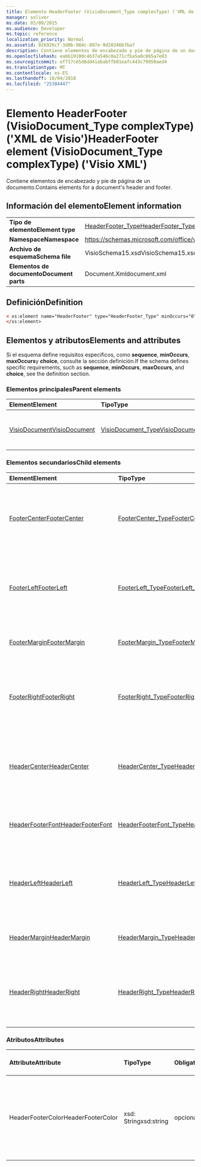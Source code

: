 ```yaml
---
title: Elemento HeaderFooter (VisioDocument_Type complexType) ('XML de Visio')
manager: soliver
ms.date: 03/09/2015
ms.audience: Developer
ms.topic: reference
localization_priority: Normal
ms.assetid: 026926cf-3d0b-984c-897e-9d28346b7ba7
description: Contiene elementos de encabezado y pie de página de un documento.
ms.openlocfilehash: eabb19100c4b37a546c0a271cfba5a0c865a7e83
ms.sourcegitcommit: ef717c65d8dd41ababffb01eafc443c79950aed4
ms.translationtype: MT
ms.contentlocale: es-ES
ms.lasthandoff: 10/04/2018
ms.locfileid: "25384447"
---
```

# <a name="headerfooter-element-visiodocumenttype-complextype-visio-xml"></a><span data-ttu-id="7475d-103">Elemento HeaderFooter (VisioDocument_Type complexType) ('XML de Visio')</span><span class="sxs-lookup"><span data-stu-id="7475d-103">HeaderFooter element (VisioDocument_Type complexType) ('Visio XML')</span></span>

<span data-ttu-id="7475d-104">Contiene elementos de encabezado y pie de página de un documento.</span><span class="sxs-lookup"><span data-stu-id="7475d-104">Contains elements for a document's header and footer.</span></span>
  
## <a name="element-information"></a><span data-ttu-id="7475d-105">Información del elemento</span><span class="sxs-lookup"><span data-stu-id="7475d-105">Element information</span></span>

|||
|:-----|:-----|
|<span data-ttu-id="7475d-106">**Tipo de elemento**</span><span class="sxs-lookup"><span data-stu-id="7475d-106">**Element type**</span></span> <br/> |[<span data-ttu-id="7475d-107">HeaderFooter_Type</span><span class="sxs-lookup"><span data-stu-id="7475d-107">HeaderFooter_Type</span></span>](headerfooter_type-complextypevisio-xml.md) <br/> |
|<span data-ttu-id="7475d-108">**Namespace**</span><span class="sxs-lookup"><span data-stu-id="7475d-108">**Namespace**</span></span> <br/> |https://schemas.microsoft.com/office/visio/2012/main  <br/> |
|<span data-ttu-id="7475d-109">**Archivo de esquema**</span><span class="sxs-lookup"><span data-stu-id="7475d-109">**Schema file**</span></span> <br/> |<span data-ttu-id="7475d-110">VisioSchema15.xsd</span><span class="sxs-lookup"><span data-stu-id="7475d-110">VisioSchema15.xsd</span></span>  <br/> |
|<span data-ttu-id="7475d-111">**Elementos de documento**</span><span class="sxs-lookup"><span data-stu-id="7475d-111">**Document parts**</span></span> <br/> |<span data-ttu-id="7475d-112">Document.Xml</span><span class="sxs-lookup"><span data-stu-id="7475d-112">document.xml</span></span>  <br/> |
   
## <a name="definition"></a><span data-ttu-id="7475d-113">Definición</span><span class="sxs-lookup"><span data-stu-id="7475d-113">Definition</span></span>

```XML
< xs:element name="HeaderFooter" type="HeaderFooter_Type" minOccurs="0" maxOccurs="1" >
</xs:element>
```

## <a name="elements-and-attributes"></a><span data-ttu-id="7475d-114">Elementos y atributos</span><span class="sxs-lookup"><span data-stu-id="7475d-114">Elements and attributes</span></span>

<span data-ttu-id="7475d-115">Si el esquema define requisitos específicos, como **sequence**, **minOccurs**, **maxOccurs**y **choice**, consulte la sección definición.</span><span class="sxs-lookup"><span data-stu-id="7475d-115">If the schema defines specific requirements, such as **sequence**, **minOccurs**, **maxOccurs**, and **choice**, see the definition section.</span></span> 
  
### <a name="parent-elements"></a><span data-ttu-id="7475d-116">Elementos principales</span><span class="sxs-lookup"><span data-stu-id="7475d-116">Parent elements</span></span>

|<span data-ttu-id="7475d-117">**Element**</span><span class="sxs-lookup"><span data-stu-id="7475d-117">**Element**</span></span>|<span data-ttu-id="7475d-118">**Tipo**</span><span class="sxs-lookup"><span data-stu-id="7475d-118">**Type**</span></span>|<span data-ttu-id="7475d-119">**Descripción**</span><span class="sxs-lookup"><span data-stu-id="7475d-119">**Description**</span></span>|
|:-----|:-----|:-----|
|[<span data-ttu-id="7475d-120">VisioDocument</span><span class="sxs-lookup"><span data-stu-id="7475d-120">VisioDocument</span></span>](visiodocument-elementvisio-xml.md) <br/> |[<span data-ttu-id="7475d-121">VisioDocument_Type</span><span class="sxs-lookup"><span data-stu-id="7475d-121">VisioDocument_Type</span></span>](visiodocument_type-complextypevisio-xml.md) <br/> |<span data-ttu-id="7475d-122">El elemento raíz de un documento de Microsoft Visio.</span><span class="sxs-lookup"><span data-stu-id="7475d-122">The root element of a Microsoft Visio document.</span></span>  <br/> |
   
### <a name="child-elements"></a><span data-ttu-id="7475d-123">Elementos secundarios</span><span class="sxs-lookup"><span data-stu-id="7475d-123">Child elements</span></span>

|<span data-ttu-id="7475d-124">**Element**</span><span class="sxs-lookup"><span data-stu-id="7475d-124">**Element**</span></span>|<span data-ttu-id="7475d-125">**Tipo**</span><span class="sxs-lookup"><span data-stu-id="7475d-125">**Type**</span></span>|<span data-ttu-id="7475d-126">**Descripción**</span><span class="sxs-lookup"><span data-stu-id="7475d-126">**Description**</span></span>|
|:-----|:-----|:-----|
|[<span data-ttu-id="7475d-127">FooterCenter</span><span class="sxs-lookup"><span data-stu-id="7475d-127">FooterCenter</span></span>](footercenter-element-headerfooter_type-complextypevisio-xml.md) <br/> |[<span data-ttu-id="7475d-128">FooterCenter_Type</span><span class="sxs-lookup"><span data-stu-id="7475d-128">FooterCenter_Type</span></span>](footercenter_type-complextypevisio-xml.md) <br/> |<span data-ttu-id="7475d-129">Contiene la cadena de texto que aparece en la parte central del pie de página de un documento.</span><span class="sxs-lookup"><span data-stu-id="7475d-129">Contains the text string that appears in the center portion of a document's footer.</span></span>  <br/> |
|[<span data-ttu-id="7475d-130">FooterLeft</span><span class="sxs-lookup"><span data-stu-id="7475d-130">FooterLeft</span></span>](footerleft-element-headerfooter_type-complextypevisio-xml.md) <br/> |[<span data-ttu-id="7475d-131">FooterLeft_Type</span><span class="sxs-lookup"><span data-stu-id="7475d-131">FooterLeft_Type</span></span>](footerleft_type-complextypevisio-xml.md) <br/> |<span data-ttu-id="7475d-132">Contiene la cadena de texto que aparece en la parte izquierda del pie de página de un documento.</span><span class="sxs-lookup"><span data-stu-id="7475d-132">Contains the text string that appears in the left portion of a document's footer.</span></span>  <br/> |
|[<span data-ttu-id="7475d-133">FooterMargin</span><span class="sxs-lookup"><span data-stu-id="7475d-133">FooterMargin</span></span>](footermargin-element-headerfooter_type-complextypevisio-xml.md) <br/> |[<span data-ttu-id="7475d-134">FooterMargin_Type</span><span class="sxs-lookup"><span data-stu-id="7475d-134">FooterMargin_Type</span></span>](footermargin_type-complextypevisio-xml.md) <br/> |<span data-ttu-id="7475d-135">Especifica el margen del pie de página de un documento.</span><span class="sxs-lookup"><span data-stu-id="7475d-135">Specifies the margin of a document's footer.</span></span>  <br/> |
|[<span data-ttu-id="7475d-136">FooterRight</span><span class="sxs-lookup"><span data-stu-id="7475d-136">FooterRight</span></span>](footerright-element-headerfooter_type-complextypevisio-xml.md) <br/> |[<span data-ttu-id="7475d-137">FooterRight_Type</span><span class="sxs-lookup"><span data-stu-id="7475d-137">FooterRight_Type</span></span>](footerright_type-complextypevisio-xml.md) <br/> |<span data-ttu-id="7475d-138">Contiene la cadena de texto que aparece en la parte derecha del pie de página de un documento.</span><span class="sxs-lookup"><span data-stu-id="7475d-138">Contains the text string that appears in the right portion of a document's footer.</span></span>  <br/> |
|[<span data-ttu-id="7475d-139">HeaderCenter</span><span class="sxs-lookup"><span data-stu-id="7475d-139">HeaderCenter</span></span>](headercenter-element-headerfooter_type-complextypevisio-xml.md) <br/> |[<span data-ttu-id="7475d-140">HeaderCenter_Type</span><span class="sxs-lookup"><span data-stu-id="7475d-140">HeaderCenter_Type</span></span>](headercenter_type-complextypevisio-xml.md) <br/> |<span data-ttu-id="7475d-141">Contiene la cadena de texto que aparece en la parte central del encabezado de un documento.</span><span class="sxs-lookup"><span data-stu-id="7475d-141">Contains the text string that appears in the center portion of a document's header.</span></span>  <br/> |
|[<span data-ttu-id="7475d-142">HeaderFooterFont</span><span class="sxs-lookup"><span data-stu-id="7475d-142">HeaderFooterFont</span></span>](headerfooterfont-element-headerfooter_type-complextypevisio-xml.md) <br/> |[<span data-ttu-id="7475d-143">HeaderFooterFont_Type</span><span class="sxs-lookup"><span data-stu-id="7475d-143">HeaderFooterFont_Type</span></span>](headerfooterfont_type-complextypevisio-xml.md) <br/> |<span data-ttu-id="7475d-144">Especifica la fuente utilizada para el texto de encabezado y pie de página.</span><span class="sxs-lookup"><span data-stu-id="7475d-144">Specifies the font used for the header and footer text.</span></span>  <br/> |
|[<span data-ttu-id="7475d-145">HeaderLeft</span><span class="sxs-lookup"><span data-stu-id="7475d-145">HeaderLeft</span></span>](headerleft-element-headerfooter_type-complextypevisio-xml.md) <br/> |[<span data-ttu-id="7475d-146">HeaderLeft_Type</span><span class="sxs-lookup"><span data-stu-id="7475d-146">HeaderLeft_Type</span></span>](headerleft_type-complextypevisio-xml.md) <br/> |<span data-ttu-id="7475d-147">Contiene la cadena de texto que aparece en la parte izquierda del encabezado de un documento.</span><span class="sxs-lookup"><span data-stu-id="7475d-147">Contains the text string that appears in the left portion of a document's header.</span></span>  <br/> |
|[<span data-ttu-id="7475d-148">HeaderMargin</span><span class="sxs-lookup"><span data-stu-id="7475d-148">HeaderMargin</span></span>](headermargin-element-headerfooter_type-complextypevisio-xml.md) <br/> |[<span data-ttu-id="7475d-149">HeaderMargin_Type</span><span class="sxs-lookup"><span data-stu-id="7475d-149">HeaderMargin_Type</span></span>](headermargin_type-complextypevisio-xml.md) <br/> |<span data-ttu-id="7475d-150">Especifica el margen del encabezado de un documento.</span><span class="sxs-lookup"><span data-stu-id="7475d-150">Specifies the margin of a document's header.</span></span>  <br/> |
|[<span data-ttu-id="7475d-151">HeaderRight</span><span class="sxs-lookup"><span data-stu-id="7475d-151">HeaderRight</span></span>](headerright-element-headerfooter_type-complextypevisio-xml.md) <br/> |[<span data-ttu-id="7475d-152">HeaderRight_Type</span><span class="sxs-lookup"><span data-stu-id="7475d-152">HeaderRight_Type</span></span>](headerright_type-complextypevisio-xml.md) <br/> |<span data-ttu-id="7475d-153">Contiene la cadena de texto que aparece en la parte derecha del encabezado de un documento.</span><span class="sxs-lookup"><span data-stu-id="7475d-153">Contains the text string that appears in the right portion of a document's header.</span></span>  <br/> |
   
### <a name="attributes"></a><span data-ttu-id="7475d-154">Atributos</span><span class="sxs-lookup"><span data-stu-id="7475d-154">Attributes</span></span>

|<span data-ttu-id="7475d-155">**Attribute**</span><span class="sxs-lookup"><span data-stu-id="7475d-155">**Attribute**</span></span>|<span data-ttu-id="7475d-156">**Tipo**</span><span class="sxs-lookup"><span data-stu-id="7475d-156">**Type**</span></span>|<span data-ttu-id="7475d-157">**Obligatorio**</span><span class="sxs-lookup"><span data-stu-id="7475d-157">**Required**</span></span>|<span data-ttu-id="7475d-158">**Descripción**</span><span class="sxs-lookup"><span data-stu-id="7475d-158">**Description**</span></span>|<span data-ttu-id="7475d-159">**Valores posibles**</span><span class="sxs-lookup"><span data-stu-id="7475d-159">**Possible values**</span></span>|
|:-----|:-----|:-----|:-----|:-----|
|<span data-ttu-id="7475d-160">HeaderFooterColor</span><span class="sxs-lookup"><span data-stu-id="7475d-160">HeaderFooterColor</span></span>  <br/> |<span data-ttu-id="7475d-161">xsd: String</span><span class="sxs-lookup"><span data-stu-id="7475d-161">xsd:string</span></span>  <br/> |<span data-ttu-id="7475d-162">opcional</span><span class="sxs-lookup"><span data-stu-id="7475d-162">optional</span></span>  <br/> |<span data-ttu-id="7475d-163">El valor RGB del color del texto del encabezado y pie de página en notación hexadecimal; Por ejemplo, #rrggbb.</span><span class="sxs-lookup"><span data-stu-id="7475d-163">The RGB value of the text color for the header and footer in hexadecimal notation; for example, #rrggbb.</span></span>  <br/> |<span data-ttu-id="7475d-164">Valores del tipo XSD: String.</span><span class="sxs-lookup"><span data-stu-id="7475d-164">Values of the xsd:string type.</span></span>  <br/> |
   

